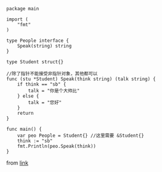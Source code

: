 ```
package main

import (
	"fmt"
)

type People interface {
	Speak(string) string
}

type Student struct{}

//除了指针不能接受非指针对象，其他都可以
func (stu *Student) Speak(think string) (talk string) {
	if think == "sb" {
		talk = "你是个大帅比"
	} else {
		talk = "您好"
	}
	return
}

func main() {
	var peo People = Student{} //这里需要 &Student{}
	think := "sb"
	fmt.Println(peo.Speak(think))
}
```

from <a href="http://www.topgoer.com/%E9%9D%A2%E5%90%91%E5%AF%B9%E8%B1%A1/%E6%8E%A5%E5%8F%A3.html">link</a>
